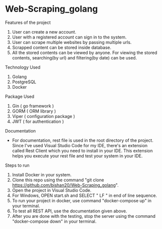 # Web-Scraping_golang

Features of the project

1. User can create a new account.
2. User with a registered account can sign in to the system.
3. User can scrape multiple websites by passing multiple urls.
4. Scrapped content can be stored inside database.
5. All the stored contents can be viewed by anyone. For viewing the stored contents, searching(by url) and filtering(by date) can be used. 

Technology Used

1. Golang
2. PostgreSQL
3. Docker

Package Used

1. Gin ( go framework )
2. GORM ( ORM library )
3. Viper ( configuration package )
4. JWT ( for authentication )

Documentation
  
- For documentation, rest file is used in the root directory of the project. Since I've used Visual Studio Code for my IDE, there's an extension called Rest Client which you need to install in your IDE. This extension helps you execute your rest file and test your system in your IDE.

Steps to run

1. Install Docker in your system.
2. Clone this repo using the command "git clone https://github.com/bishan20/Web-Scraping_golang".
3. Open the project in Visual Studio Code.
4. For Windows, OPEN start.sh and SELECT " LF " in end of line sequence.
5. To run your project in docker, use command "docker-compose up" in your terminal.
6. To test all REST API, use the documentation given above.
7. After you are done with the testing, stop the server using the command "docker-compose down" in your terminal.



